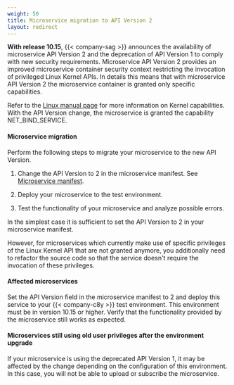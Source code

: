 ```yaml
---
weight: 50
title: Microservice migration to API Version 2
layout: redirect
---
```


**With release 10.15**, {{< company-sag >}} announces the availability of microservice API Version 2 and the deprecation of API Version 1 to comply with new security requirements.
Microservice API Version 2 provides an improved microservice container security context restricting the invocation of privileged Linux Kernel APIs.
In details this means that with microservice API Version 2 the microservice container is granted only specific capabilities.

Refer to the [Linux manual page](https://man7.org/linux/man-pages/man7/capabilities.7.html) for more information on Kernel capabilities.
With the API Version change, the microservice is granted the capability NET_BIND_SERVICE.

#### Microservice migration

Perform the following steps to migrate your microservice to the new API Version.

1. Change the API Version to 2 in the microservice manifest. See [Microservice manifest](#manifest).   

2. Deploy your microservice to the test environment.

3. Test the functionality of your microservice and analyze possible errors.

In the simplest case it is sufficient to set the API Version to 2 in your microservice manifest.  

However, for microservices which currently make use of specific privileges of the Linux Kernel API that are not granted anymore, you additionally need to refactor the source code so that the service doesn't require the invocation of these privileges.  

#### Affected microservices

Set the API Version field in the microservice manifest to 2 and deploy this service to your {{< company-c8y >}} test environment.
This environment must be in version 10.15 or higher.
Verify that the functionality provided by the microservice still works as expected.

#### Microservices still using old user privileges after the environment upgrade

If your microservice is using the deprecated API Version 1, it may be affected by the change depending on the configuration of this environment.
In this case, you will not be able to upload or subscribe the microservice.
